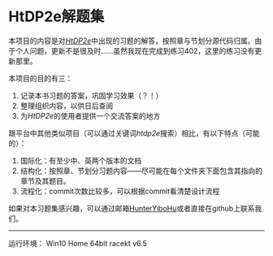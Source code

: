 # HtDP2e解题集

本项目的内容是对[*HtDP2e*](http://www.ccs.neu.edu/home/matthias/HtDP2e/index.html)中出现的习题的解答，按照章与节划分源代码归属。由于个人问题，更新不是很及时……虽然我现在完成到练习402，这里的练习没有更新那里。

本项目的目的有三：

1. 记录本书习题的答案，巩固学习效果（？！）
2. 整理组织内容，以供日后查阅
3. 为*HtDP2e*的使用者提供一个交流答案的地方

跟平台中其他类似项目（可以通过关键词*htdp2e*搜索）相比，有以下特点（可能的）：

1. 国际化：有至少中、英两个版本的文档
2. 结构化：按照章、节划分习题内容——尽可能在每个文件夹下面包含其指向的章节及其题目。
3. 流程化：commit次数比较多，可以根据commit看清楚设计流程

如果对本习题集感兴趣，可以通过邮箱[HunterYiboHu](http://scr.im/3fw5)或者直接在github上联系我们。

---

运行环境：
Win10 Home 64bit
racekt v6.5
